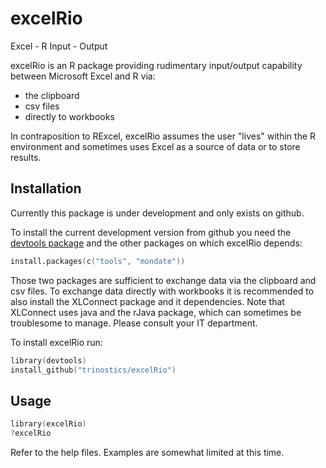 # excelRio 

Excel - R Input - Output

excelRio is an R package providing rudimentary input/output capability
between Microsoft Excel and R via:

- the clipboard
- csv files
- directly to workbooks

In contraposition to RExcel, excelRio assumes the user "lives" within the R environment
and sometimes uses Excel as a source of data or to store results.

## Installation

Currently this package is under development and only exists on github.

To install the current development version from github you need the [devtools package](http://cran.r-project.org/web/packages/devtools/index.html) and the other packages on which excelRio depends:

```s
install.packages(c("tools", "mondate"))
```

Those two packages are sufficient to exchange data via the clipboard and csv files.
To exchange data directly with workbooks it is recommended to also install the XLConnect package and it dependencies.
Note that XLConnect uses java and the rJava package, which can sometimes be troublesome to manage. Please consult your IT department.

To install excelRio run:
```s
library(devtools)
install_github("trinostics/excelRio")
```

## Usage

```s
library(excelRio)
?excelRio
```

Refer to the help files. Examples are somewhat limited at this time. 